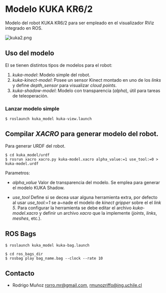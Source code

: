 # Modelo KUKA KR6/2 #

Modelo del robot KUKA KR6/2 para ser empleado en el visualizador RViz integrado en ROS.

![kuka2.png](https://bytebucket.org/isaoparra/ei3001/raw/0998bec3d9b70773a7fce21b8630f6beda2839a6/grupo4/software/ros/kuka_model/kuka_shadow.png?token=dca9fb5d36be5b5264c0af2f49c78e006c4d03f6)

## Uso del modelo

El se tienen distintos tipos de modelos para el robot:

1.	*kuka-model*: Modelo simple del robot.
1.	*kuka-kinect-model*: Posee un sensor Kinect montado en uno de los *links* y define *depth_sensor* para visualizar *cloud points*.
1.	*kuka-shadow-model*: Modelo con transparencia (*alpha*), útil para tareas de teleoperación.

### Lanzar modelo simple
```
$ roslaunch kuka_model kuka-view.launch
```

## Compilar *XACRO* para generar modelo del robot.

Para generar URDF del robot.

```
$ cd kuka_model/urdf
$ rosrun xacro xacro.py kuka-model.xacro alpha_value:=1 use_tool:=0 > kuka-model.urdf
```
Parametros:

- *alpha_value* Valor de transparencia del modelo. Se emplea para generar el modelo KUKA Shadow.

- *use_tool* Define si se decea usar alguna herramienta extra, por defecto al usar *use_tool:=1* se a~nade el modelo de *kinect gripper* sobre el el *link 5*. Para configurar la herramienta se debe editar el archivo *kuka-model.xacro* y definir un archivo *xacro* que la implemente (*joints*, *links*, *meshes*, etc.).

## ROS Bags

```
$ roslaunch kuka_model kuka-bag.launch
```

```
$ cd ros_bags_dir
$ rosbag play bag_name.bag --clock --rate 10
```


## Contacto ##
* Rodrigo Muñoz rorro.mr@gmail.com, rmunozriffo@ing.uchile.cl